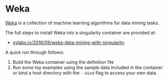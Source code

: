 # Weka

[Weka](https://www.cs.waikato.ac.nz/ml/weka/) is a collection of machine
learning algorithms for data mining tasks.

The full steps to install Weka into a singularity container are provided at:

 - [sylabs.io/2018/09/weka-data-mining-with-singularity](https://www.sylabs.io/2018/09/weka-data-mining-with-singularity/)

A quick run through follows:

  1) Build the Weka container using the definition file
  2) Run some toy examples using the sample data included in the container or 
     bind a host directory with the `--bind` flag to access your own data. 
